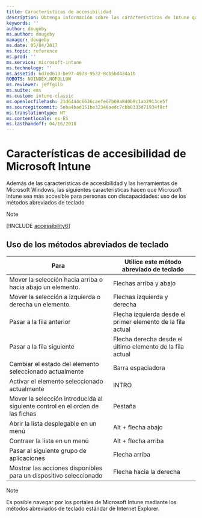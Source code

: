 ```yaml
---
title: Características de accesibilidad
description: Obtenga información sobre las características de Intune que la hacen más accesible para personas con discapacidades.
keywords: ''
author: dougeby
ms.author: dougeby
manager: dougeby
ms.date: 05/04/2017
ms.topic: reference
ms.prod: ''
ms.service: microsoft-intune
ms.technology: ''
ms.assetid: 6d7ed613-be97-4973-9532-8cb5bd434a1b
ROBOTS: NOINDEX,NOFOLLOW
ms.reviewer: jeffgilb
ms.suite: ems
ms.custom: intune-classic
ms.openlocfilehash: 21d6444c6636caefe67b69a840b9c1ab2913ce5f
ms.sourcegitcommit: 5eba4bad151be32346aedc7cbb0333d71934f8cf
ms.translationtype: HT
ms.contentlocale: es-ES
ms.lasthandoff: 04/16/2018
---
```

# <a name="accessibility-features-of-microsoft-intune"></a>Características de accesibilidad de Microsoft Intune
Además de las características de accesibilidad y las herramientas de Microsoft Windows, las siguientes características hacen que Microsoft Intune sea más accesible para personas con discapacidades: uso de los métodos abreviados de teclado

> [!NOTE]
> [!INCLUDE [accessibility6](./includes/accessibility6_md.md)]

## <a name="using-keyboard-shortcuts"></a>Uso de los métodos abreviados de teclado

|                        Para                         |            Utilice este método abreviado de teclado             |
|-----------------------------------------------------------|---------------------------------------------------|
|          Mover la selección hacia arriba o hacia abajo un elemento.          |                 Flechas arriba y abajo                 |
|        Mover la selección a izquierda o derecha un elemento.         |               Flechas izquierda y derecha                |
|                 Pasar a la fila anterior                  | Flecha izquierda desde el primer elemento de la fila actual |
|                   Pasar a la fila siguiente                    | Flecha derecha desde el último elemento de la fila actual |
|      Cambiar el estado del elemento seleccionado actualmente      |                     Barra espaciadora                      |
|           Activar el elemento seleccionado actualmente            |                       INTRO                       |
| Mover la selección introducida al siguiente control en el orden de las fichas |                        Pestaña                        |
|             Abrir la lista desplegable en un menú             |                 Alt + flecha abajo                  |
|                Contraer la lista en un menú                |                  Alt + flecha arriba                   |
|            Pasar al siguiente grupo de aplicaciones             |                     Flecha arriba                      |
|         Mostrar las acciones disponibles para un dispositivo seleccionado         |                    Flecha hacia la derecha                    |

> [!NOTE]
> Es posible navegar por los portales de Microsoft Intune mediante los métodos abreviados de teclado estándar de Internet Explorer.

